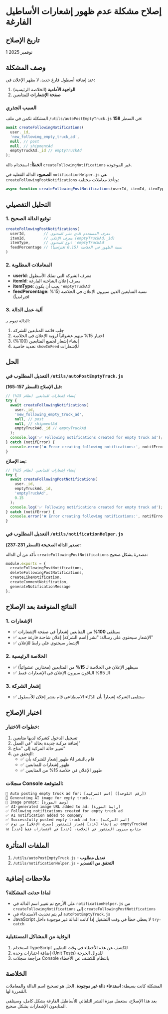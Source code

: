 # إصلاح مشكلة عدم ظهور إشعارات الأساطيل الفارغة

## تاريخ الإصلاح
1 نوفمبر 2025

## وصف المشكلة

عند إضافة أسطول فارغ جديد، لا يظهر الإعلان في:
1. **الواجهة الأمامية** (الخلاصة الرئيسية)
2. **صفحة الإشعارات** للمتابعين

### السبب الجذري

المشكلة تكمن في ملف `/utils/autoPostEmptyTruck.js` في السطر **158**:

```javascript
await createFollowingNotifications(
  user._id,
  'new_following_empty_truck_ad',
  null, // post
  null, // shipmentAd
  emptyTruckAd._id // emptyTruckAd
);
```

**الخطأ:** استخدام دالة `createFollowingNotifications` غير الموجودة.

**الصحيح:** الدالة الفعلية في `notificationHelper.js` هي `createFollowingPostNotifications` وتأخذ معاملات مختلفة:

```javascript
async function createFollowingPostNotifications(userId, itemId, itemType, feedPercentage = 0.15)
```

## التحليل التفصيلي

### 1. توقيع الدالة الصحيح
```javascript
createFollowingPostNotifications(
  userId,        // معرف المستخدم الذي نشر المحتوى
  itemId,        // معرف الإعلان (emptyTruckAd._id)
  itemType,      // نوع المحتوى: 'emptyTruckAd'
  feedPercentage // نسبة الظهور في الخلاصة (0.15 افتراضياً)
)
```

### 2. المعاملات المطلوبة
- **userId**: معرف الشركة التي تملك الأسطول
- **itemId**: معرف إعلان الشاحنة الفارغة
- **itemType**: يجب أن يكون `'emptyTruckAd'`
- **feedPercentage**: نسبة المتابعين الذين سيرون الإعلان في الخلاصة (15% افتراضياً)

### 3. آلية عمل الدالة
الدالة تقوم بـ:
1. جلب قائمة المتابعين للشركة
2. اختيار 15% منهم عشوائياً لرؤية الإعلان في الخلاصة
3. إنشاء إشعار لجميع المتابعين (100%)
4. تحديد خاصية `showInFeed` للإشعارات

## الحل

### التعديل المطلوب في `/utils/autoPostEmptyTruck.js`

**قبل الإصلاح (السطر 157-165):**
```javascript
// إنشاء إشعارات للمتابعين (نظام 15%)
try {
  await createFollowingNotifications(
    user._id,
    'new_following_empty_truck_ad',
    null, // post
    null, // shipmentAd
    emptyTruckAd._id // emptyTruckAd
  );
  console.log('✅ Following notifications created for empty truck ad');
} catch (notifError) {
  console.error('❌ Error creating following notifications:', notifError.message);
}
```

**بعد الإصلاح:**
```javascript
// إنشاء إشعارات للمتابعين (نظام 15%)
try {
  await createFollowingPostNotifications(
    user._id,
    emptyTruckAd._id,
    'emptyTruckAd',
    0.15
  );
  console.log('✅ Following notifications created for empty truck ad');
} catch (notifError) {
  console.error('❌ Error creating following notifications:', notifError.message);
}
```

### التعديل المطلوب في `/utils/notificationHelper.js`

**تصدير الدالة الصحيحة (السطر 231-237):**

تأكد من أن الدالة `createFollowingPostNotifications` مصدرة بشكل صحيح:

```javascript
module.exports = {
  createFollowingPostNotifications,
  deleteFollowingPostNotifications,
  createLikeNotification,
  createCommentNotification,
  generateNotificationMessage
};
```

## النتائج المتوقعة بعد الإصلاح

### 1. الإشعارات
- ✅ سيتلقى **100%** من المتابعين إشعاراً في صفحة الإشعارات
- ✅ الإشعار سيحتوي على رسالة: "نشر [اسم الشركة] إعلان شاحنة فارغة جديد"
- ✅ الإشعار سيحتوي على رابط للإعلان

### 2. الخلاصة الرئيسية
- ✅ سيظهر الإعلان في الخلاصة لـ **15%** من المتابعين (مختارين عشوائياً)
- ✅ الـ 85% الباقون سيرون الإعلان في الإشعارات فقط

### 3. إشعار الشركة
- ✅ ستتلقى الشركة إشعاراً بأن الذكاء الاصطناعي قام بنشر إعلان للأسطول

## اختبار الإصلاح

### خطوات الاختبار:
1. تسجيل الدخول كشركة لديها متابعين
2. إضافة مركبة جديدة بحالة "في العمل"
3. تغيير حالة المركبة إلى "متاح"
4. التحقق من:
   - ✅ ظهور إشعار للشركة بأن AI قام بالنشر
   - ✅ ظهور إشعارات للمتابعين
   - ✅ ظهور الإعلان في خلاصة 15% من المتابعين

### سجلات Console المتوقعة:
```
🚀 Auto posting empty truck ad for: [اسم المركبة] ([رقم اللوحة])
🎨 Generating AI image for empty truck...
📝 Image prompt: [وصف الصورة]
✅ AI-generated image URL added to ad: [رابط الصورة]
✅ Following notifications created for empty truck ad
✅ AI notification added to company
✅ Successfully posted empty truck ad for: [اسم المركبة]
✅ تم إنشاء [عدد] إشعار للمنشور [معرف الإعلان] من نوع emptyTruckAd
📊 [عدد] متابع سيرون المنشور في الخلاصة، [عدد] في الإشعارات فقط
```

## الملفات المتأثرة

1. `/utils/autoPostEmptyTruck.js` - **تعديل مطلوب**
2. `/utils/notificationHelper.js` - **التحقق من التصدير**

## ملاحظات إضافية

### لماذا حدثت المشكلة؟
- على الأرجح تم تغيير اسم الدالة في `notificationHelper.js` من `createFollowingNotifications` إلى `createFollowingPostNotifications`
- لم يتم تحديث الاستدعاء في `autoPostEmptyTruck.js`
- JavaScript لا يعطي خطأ في وقت التشغيل إذا كانت الدالة غير موجودة داخل `try-catch`

### الوقاية من المشاكل المستقبلية
1. استخدام TypeScript للكشف عن هذه الأخطاء في وقت التطوير
2. إضافة اختبارات وحدة (Unit Tests) للدوال الحرجة
3. مراجعة سجلات Console بانتظام للكشف عن الأخطاء

## الخلاصة

المشكلة كانت بسيطة: **استدعاء دالة غير موجودة**. الحل هو تصحيح اسم الدالة والمعاملات المُمررة لها.

بعد هذا الإصلاح، ستعمل ميزة النشر التلقائي للأساطيل الفارغة بشكل كامل، وسيتلقى المتابعون الإشعارات بشكل صحيح.

